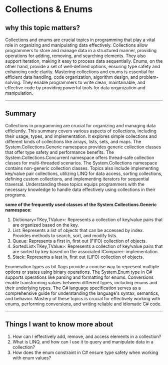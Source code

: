 # Collections & Enums

## why this topic matters?

Collections and enums are crucial topics in programming that play a vital role in organizing and manipulating data effectively. Collections allow programmers to store and manage data in a structured manner, providing operations for adding, removing, and searching elements. They also support iteration, making it easy to process data sequentially. Enums, on the other hand, provide a set of well-defined options, ensuring type safety and enhancing code clarity. Mastering collections and enums is essential for efficient data handling, code organization, algorithm design, and problem-solving. They enable programmers to write clean, maintainable, and effective code by providing powerful tools for data organization and manipulation.

---

## Summary

Collections in programming are crucial for organizing and managing data efficiently. This summary covers various aspects of collections, including their usage, types, and implementation. It explores simple collections and different kinds of collections like arrays, lists, sets, and maps. The System.Collections.Generic namespace provides generic collection classes that offer type safety and performance benefits. The System.Collections.Concurrent namespace offers thread-safe collection classes for multi-threaded scenarios. The System.Collections namespace contains non-generic collection classes. Topics also include implementing key/value pair collections, utilizing LINQ for data access, sorting collections, defining custom collections, and implementing iterators for sequential traversal. Understanding these topics equips programmers with the necessary knowledge to handle data effectively using collections in their programs.

**some of the frequently used classes of the System.Collections.Generic namespace:**
1. Dictionary<TKey,TValue>:	Represents a collection of key/value pairs that are organized based on the key.
2. List<T>:	Represents a list of objects that can be accessed by index. Provides methods to search, sort, and modify lists.
3. Queue<T>:	Represents a first in, first out (FIFO) collection of objects.
4. SortedList<TKey,TValue>:	Represents a collection of key/value pairs that are sorted by key based on the associated IComparer<T>: implementation.
5. Stack<T>:	Represents a last in, first out (LIFO) collection of objects.

Enumeration types as bit flags provide a concise way to represent multiple options or states using binary operations. The System.Enum type in C# supports operations like parsing and formatting for enums. Conversions enable transforming values between different types, including enums and their underlying types. The C# language specification serves as a comprehensive guide for understanding the language's syntax, semantics, and behavior. Mastery of these topics is crucial for effectively working with enums, performing conversions, and writing reliable and idiomatic C# code.


---

## Things I want to know more about 

1. How can I effectively add, remove, and access elements in a collection?
2. What is LINQ, and how can I use it to query and manipulate data in a collection?
3. How does the enum constraint in C# ensure type safety when working with enum values?
